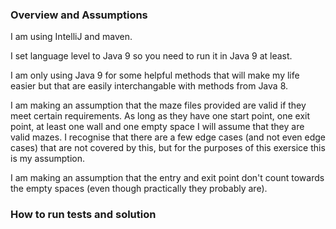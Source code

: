 ### Overview and Assumptions
I am using IntelliJ and maven.

I set language level to Java 9 so you need to run it in Java 9 at least. 

I am only using Java 9 for some helpful methods that will make my life 
easier but that are easily interchangable with methods from Java 8.

I am making an assumption that the maze files provided are valid if they 
meet certain requirements. As long as they have one start point, one exit 
point, at least one wall and one empty space I will assume that they are 
valid mazes. I recognise that there are a few edge cases (and not even 
edge cases) that are not covered by this, but for the purposes of this 
exersice this is my assumption.

I am making an assumption that the entry and exit point don't count 
towards the empty spaces (even though practically they probably are). 

### How to run tests and solution
 